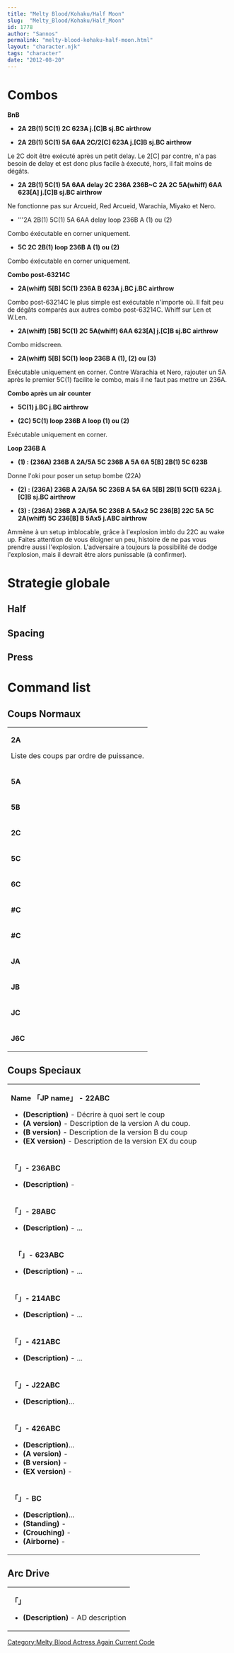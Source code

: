 ```yaml
---
title: "Melty Blood/Kohaku/Half Moon"
slug:  "Melty_Blood/Kohaku/Half_Moon"
id: 1778
author: "Sannos"
permalink: "melty-blood-kohaku-half-moon.html"
layout: "character.njk"
tags: "character"
date: "2012-08-20"
---
```


# Combos

**BnB**

- **2A 2B(1) 5C(1) 2C 623A j.\[C\]B sj.BC airthrow**

<!-- -->

- **2A 2B(1) 5C(1) 5A 6AA 2C/2\[C\] 623A j.\[C\]B sj.BC airthrow**

  
Le 2C doit être exécuté après un petit delay. Le 2\[C\] par contre, n'a
pas besoin de delay et est donc plus facile à éxecuté, hors, il fait
moins de dégâts.

- **2A 2B(1) 5C(1) 5A 6AA delay 2C 236A 236B\~C 2A 2C 5A(whiff) 6AA
  623\[A\] j.\[C\]B sj.BC airthrow**

  
Ne fonctionne pas sur Arcueid, Red Arcueid, Warachia, Miyako et Nero.

- '''2A 2B(1) 5C(1) 5A 6AA delay loop 236B A (1) ou (2)

  
Combo éxécutable en corner uniquement.

- **5C 2C 2B(1) loop 236B A (1) ou (2)**

  
Combo éxécutable en corner uniquement.

**Combo post-63214C**

- **2A(whiff) 5\[B\] 5C(1) 236A B 623A j.BC j.BC airthrow**

  
Combo post-63214C le plus simple est exécutable n'importe où. Il fait
peu de dégâts comparés aux autres combo post-63214C. Whiff sur Len et
W.Len.

- **2A(whiff) \[5B\] 5C(1) 2C 5A(whiff) 6AA 623\[A\] j.\[C\]B sj.BC
  airthrow**

  
Combo midscreen.

- **2A(whiff) 5\[B\] 5C(1) loop 236B A (1), (2) ou (3)**

  
Exécutable uniquement en corner. Contre Warachia et Nero, rajouter un 5A
après le premier 5C(1) facilite le combo, mais il ne faut pas mettre un
236A.

**Combo après un air counter**

- **5C(1) j.BC j.BC airthrow**

<!-- -->

- **(2C) 5C(1) loop 236B A loop (1) ou (2)**

  
Exécutable uniquement en corner.

**Loop 236B A**

- **(1) : (236A) 236B A 2A/5A 5C 236B A 5A 6A 5\[B\] 2B(1) 5C 623B**

  
Donne l'oki pour poser un setup bombe (22A)

- **(2) : (236A) 236B A 2A/5A 5C 236B A 5A 6A 5\[B\] 2B(1) 5C(1) 623A
  j.\[C\]B sj.BC airthrow**

<!-- -->

- **(3) : (236A) 236B A 2A/5A 5C 236B A 5Ax2 5C 236\[B\] 22C 5A 5C
  2A(whiff) 5C 236\[B\] B 5Ax5 j.ABC airthrow**

  
Ammène à un setup imblocable, grâce à l'explosion imblo du 22C au wake
up. Faites attention de vous éloigner un peu, histoire de ne pas vous
prendre aussi l'explosion. L'adversaire a toujours la possibilité de
dodge l'explosion, mais il devrait être alors punissable (à confirmer).

# Strategie globale

## Half

## Spacing

## Press

# Command list

## Coups Normaux

<table>
<tbody>
<tr class="odd">
<td><p><strong>2A</strong></p>
<p>Liste des coups par ordre de puissance.</p></td>
</tr>
<tr class="even">
<td><p><strong>5A</strong></p></td>
</tr>
<tr class="odd">
<td><p><strong>5B</strong></p></td>
</tr>
<tr class="even">
<td><p><strong>2C</strong></p></td>
</tr>
<tr class="odd">
<td><p><strong>5C</strong></p></td>
</tr>
<tr class="even">
<td><p><strong>6C</strong></p></td>
</tr>
<tr class="odd">
<td><p><strong>#C</strong></p></td>
</tr>
<tr class="even">
<td><p><strong>#C</strong></p></td>
</tr>
<tr class="odd">
<td><p><strong>JA</strong></p></td>
</tr>
<tr class="even">
<td><p><strong>JB</strong></p></td>
</tr>
<tr class="odd">
<td><p><strong>JC</strong></p></td>
</tr>
<tr class="even">
<td><p><strong>J6C</strong></p></td>
</tr>
</tbody>
</table>

## Coups Speciaux

<table>
<tbody>
<tr class="odd">
<td><p><strong>Name 「JP name」 - 22ABC</strong></p>
<ul>
<li><strong>(Description)</strong> - Décrire à quoi sert le coup</li>
<li><strong>(A version)</strong> - Description de la version A du
coup.</li>
<li><strong>(B version)</strong> - Description de la version B du
coup</li>
<li><strong>(EX version)</strong> - Description de la version EX du
coup</li>
</ul></td>
</tr>
<tr class="even">
<td><p><strong>「」- 236ABC</strong></p>
<ul>
<li><strong>(Description)</strong> -</li>
</ul></td>
</tr>
<tr class="odd">
<td><p><strong>「」- 28ABC</strong></p>
<ul>
<li><strong>(Description)</strong> - ...</li>
</ul></td>
</tr>
<tr class="even">
<td><p><strong>　「」- 623ABC</strong></p>
<ul>
<li><strong>(Description)</strong> - ...</li>
</ul></td>
</tr>
<tr class="odd">
<td><p><strong>「」- 214ABC</strong></p>
<ul>
<li><strong>(Description)</strong> - ...</li>
</ul></td>
</tr>
<tr class="even">
<td><p><strong>「」- 421ABC</strong></p>
<ul>
<li><strong>(Description)</strong> - ...</li>
</ul></td>
</tr>
<tr class="odd">
<td><p><strong>「」- J22ABC</strong></p>
<ul>
<li><strong>(Description)</strong>...</li>
</ul></td>
</tr>
<tr class="even">
<td><p><strong>「」- 426ABC</strong></p>
<ul>
<li><strong>(Description)</strong>...</li>
<li><strong>(A version)</strong> -</li>
<li><strong>(B version)</strong> -</li>
<li><strong>(EX version)</strong> -</li>
</ul></td>
</tr>
<tr class="odd">
<td><p><strong>「」- BC</strong></p>
<ul>
<li><strong>(Description)</strong>...</li>
<li><strong>(Standing)</strong> -</li>
<li><strong>(Crouching)</strong> -</li>
<li><strong>(Airborne)</strong> -</li>
</ul></td>
</tr>
</tbody>
</table>

## Arc Drive

<table>
<tbody>
<tr class="odd">
<td><p><strong>「」</strong></p>
<ul>
<li><strong>(Description)</strong> - AD description</li>
</ul></td>
</tr>
</tbody>
</table>

[Category:Melty Blood Actress Again Current
Code](Category:Melty_Blood_Actress_Again_Current_Code)
